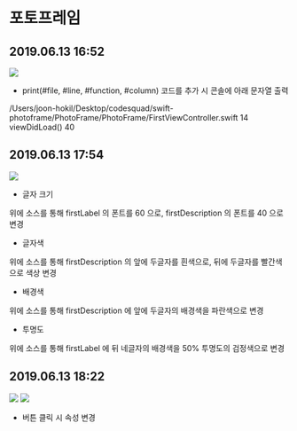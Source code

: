 # 포토프레임

## 2019.06.13 16:52
![](11-1.png)

* print(#file, #line, #function, #column) 코드를 추가 시 콘솔에 아래 문자열 출력

/Users/joon-hokil/Desktop/codesquad/swift-photoframe/PhotoFrame/PhotoFrame/FirstViewController.swift 14 viewDidLoad() 40

## 2019.06.13 17:54
![](11-2.png)

* 글자 크기

<script src="https://gist.github.com/kiljh-me/4f852f7b4e6cf9f7d0a3c094be6fd8e1.js"></script>

위에 소스를 통해 firstLabel 의 폰트를 60 으로, firstDescription 의 폰트를 40 으로 변경

* 글자색

<script src="https://gist.github.com/kiljh-me/78153680b6bdc1d03e5388e28c7af58f.js"></script>

위에 소스를 통해 firstDescription 의 앞에 두글자를 흰색으로, 뒤에 두글자를 빨간색으로 색상 변경

* 배경색

<script src="https://gist.github.com/kiljh-me/3733b191ebac3e09818037d5e7b14422.js"></script>

위에 소스를 통해 firstDescription 에 앞에 두글자의 배경색을 파란색으로 변경

* 투명도

<script src="https://gist.github.com/kiljh-me/9384ed5d1e04dc8a01bba66066f99690.js"></script>

위에 소스를 통해 firstLabel 에 뒤 네글자의 배경색을 50% 투명도의 검정색으로 변경

## 2019.06.13 18:22
![](11-3(1).png)
![](11-3(2).png)

* 버튼 클릭 시 속성 변경

<script src="https://gist.github.com/kiljh-me/573ae7798c123a210de2bbe10ab7ab4c.js"></script>
